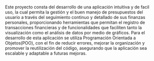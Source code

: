 Este proyecto  consta del desarrollo de una aplicación intuitiva y de facil uso, la cual permita la gestión y el buen manejo de presupuestos del usuario a través del seguimiento continuo 
y detallado de sus finanzas personales, proporcionando herramientas que permitan el registro de transacciones financieras y de funcionalidades que faciliten tanto la visualización como el
análisis de datos por medio de gráficos. 
Para el desarrollo de esta aplicación se utiliza Programación Orientada a Objetos(POO), con el fin de reducir errores, mejorar la organización y promover la reutilización del código, asegurando que 
la aplicación sea escalable y adaptable a futuras mejoras. 

